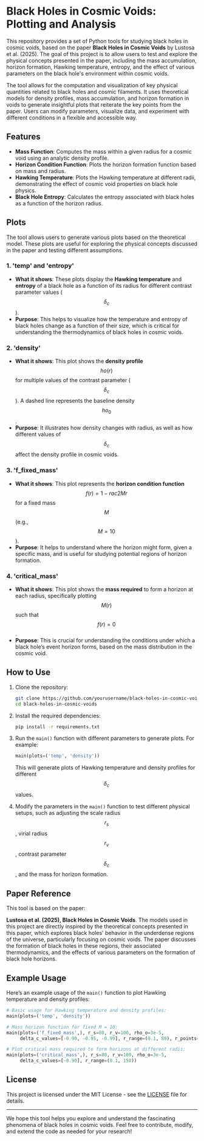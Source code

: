 # Black Holes in Cosmic Voids: Plotting and Analysis

This repository provides a set of Python tools for studying black holes in cosmic voids, based on the paper **Black Holes in Cosmic Voids** by Lustosa et al. (2025). The goal of this project is to allow users to test and explore the physical concepts presented in the paper, including the mass accumulation, horizon formation, Hawking temperature, entropy, and the effect of various parameters on the black hole's environment within cosmic voids.

The tool allows for the computation and visualization of key physical quantities related to black holes and cosmic filaments. It uses theoretical models for density profiles, mass accumulation, and horizon formation in voids to generate insightful plots that reiterate the key points from the paper. Users can modify parameters, visualize data, and experiment with different conditions in a flexible and accessible way.

## Features
- **Mass Function**: Computes the mass within a given radius for a cosmic void using an analytic density profile.
- **Horizon Condition Function**: Plots the horizon formation function based on mass and radius.
- **Hawking Temperature**: Plots the Hawking temperature at different radii, demonstrating the effect of cosmic void properties on black hole physics.
- **Black Hole Entropy**: Calculates the entropy associated with black holes as a function of the horizon radius.

## Plots
The tool allows users to generate various plots based on the theoretical model. These plots are useful for exploring the physical concepts discussed in the paper and testing different assumptions.

### 1. **'temp' and 'entropy'**
- **What it shows**: These plots display the **Hawking temperature** and **entropy** of a black hole as a function of its radius for different contrast parameter values ($$\delta_c$$).
- **Purpose**: This helps to visualize how the temperature and entropy of black holes change as a function of their size, which is critical for understanding the thermodynamics of black holes in cosmic voids.

### 2. **'density'**
- **What it shows**: This plot shows the **density profile** $$
ho(r)$$ for multiple values of the contrast parameter ($$\delta_c$$). A dashed line represents the baseline density $$
ho_0$$.
- **Purpose**: It illustrates how density changes with radius, as well as how different values of $$\delta_c$$ affect the density profile in cosmic voids.

### 3. **'f_fixed_mass'**
- **What it shows**: This plot represents the **horizon condition function** $$f(r) = 1 - rac{2M}{r}$$ for a fixed mass $$M$$ (e.g., $$M = 10$$).
- **Purpose**: It helps to understand where the horizon might form, given a specific mass, and is useful for studying potential regions of horizon formation.

### 4. **'critical_mass'**
- **What it shows**: This plot shows the **mass required** to form a horizon at each radius, specifically plotting $$M(r)$$ such that $$f(r) = 0$$.
- **Purpose**: This is crucial for understanding the conditions under which a black hole’s event horizon forms, based on the mass distribution in the cosmic void.

## How to Use

1. Clone the repository:
   ```bash
   git clone https://github.com/yourusername/black-holes-in-cosmic-voids.git
   cd black-holes-in-cosmic-voids
   ```

2. Install the required dependencies:
   ```bash
   pip install -r requirements.txt
   ```

3. Run the `main()` function with different parameters to generate plots. For example:

   ```python
   main(plots=('temp', 'density'))
   ```

   This will generate plots of Hawking temperature and density profiles for different $$\delta_c$$ values.

4. Modify the parameters in the `main()` function to test different physical setups, such as adjusting the scale radius $$r_s$$, virial radius $$r_v$$, contrast parameter $$\delta_c$$, and the mass for horizon formation.

## Paper Reference

This tool is based on the paper:

**Lustosa et al. (2025), Black Holes in Cosmic Voids**. The models used in this project are directly inspired by the theoretical concepts presented in this paper, which explores black holes' behavior in the underdense regions of the universe, particularly focusing on cosmic voids. The paper discusses the formation of black holes in these regions, their associated thermodynamics, and the effects of various parameters on the formation of black hole horizons.

## Example Usage

Here’s an example usage of the `main()` function to plot Hawking temperature and density profiles:

```python
# Basic usage for Hawking temperature and density profiles:
main(plots=('temp', 'density'))

# Mass horizon function for fixed M = 10:
main(plots=('f_fixed_mass',), r_s=80, r_v=100, rho_o=3e-5,
     delta_c_values=[-0.90, -0.95, -0.99], r_range=(0.1, 80), r_points=300)

# Plot critical mass required to form horizons at different radii:
main(plots=('critical_mass',), r_s=80, r_v=100, rho_o=3e-5,
     delta_c_values=[-0.90], r_range=(0.1, 150))
```

## License

This project is licensed under the MIT License - see the [LICENSE](LICENSE) file for details.

---

We hope this tool helps you explore and understand the fascinating phenomena of black holes in cosmic voids. Feel free to contribute, modify, and extend the code as needed for your research!
